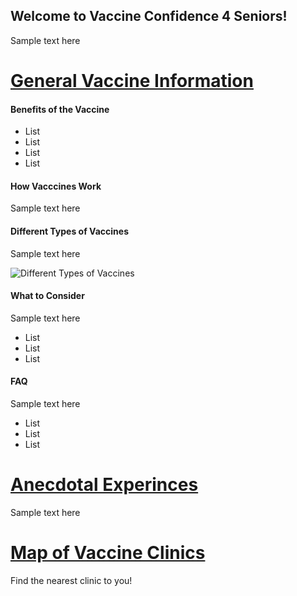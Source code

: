 ## Welcome to Vaccine Confidence 4 Seniors! 

Sample text here

# [General Vaccine Information](info)

#### Benefits of the Vaccine
  
* List
* List
* List
* List
  
#### How Vacccines Work
  
  Sample text here
 
#### Different Types of Vaccines

Sample text here
  
![Different Types of Vaccines](https://upload.wikimedia.org/wikipedia/commons/thumb/e/ee/Fimmu-11-579250-g004.jpg/300px-Fimmu-11-579250-g004.jpg)
  
#### What to Consider
  
  Sample text here

* List
* List
* List
  
#### FAQ
  
  Sample text here 
  
* List
* List
* List
  
# [Anecdotal Experinces](forum)
  
  Sample text here
  
# [Map of Vaccine Clinics](map)
  
  Find the nearest clinic to you!
